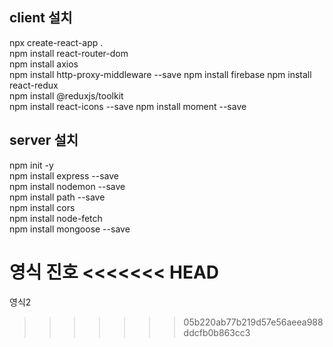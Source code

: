 ## client 설치
npx create-react-app .   
npm install react-router-dom   
npm install axios   
npm install http-proxy-middleware --save
npm install firebase
npm install react-redux   
npm install @reduxjs/toolkit  
npm install react-icons --save 
npm install moment --save
   
## server 설치
npm init -y    
npm install express --save   
npm install nodemon --save   
npm install path --save   
npm install cors   
npm install node-fetch   
npm install mongoose --save   

영식
진호
<<<<<<< HEAD
=======
영식2
>>>>>>> 05b220ab77b219d57e56aeea988ddcfb0b863cc3
